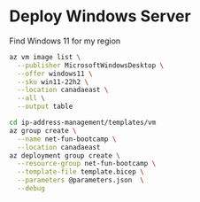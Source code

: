 # Deploy Windows Server


Find Windows 11 for my region
```sh
az vm image list \
  --publisher MicrosoftWindowsDesktop \
  --offer windows11 \
  --sku win11-22h2 \
  --location canadaeast \
  --all \
  --output table
```

```sh
cd ip-address-management/templates/vm
az group create \
  --name net-fun-bootcamp \
  --location canadaeast
az deployment group create \
  --resource-group net-fun-bootcamp \
  --template-file template.bicep \
  --parameters @parameters.json  \
  --debug
```